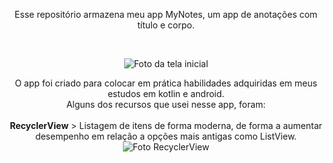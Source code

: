 <p size="28" align="center">Esse repositório armazena meu app MyNotes, um app de anotações com título e corpo.</p>
<br>
<p align="center"><img src="https://user-images.githubusercontent.com/11887846/179074250-841e7d97-5c56-4f14-ac6e-b361a974997f.png"
 alt="Foto da tela inicial" align=middle></p>

 <p align="center">O app foi criado para colocar em prática habilidades adquiridas em meus estudos em kotlin e android.<br>
 Alguns dos recursos que usei nesse app, foram: <br><br>
 <b>RecyclerView</b> > Listagem de itens de forma moderna, de forma a aumentar desempenho em relação a opções mais antigas como ListView. <br>
 <img src="https://user-images.githubusercontent.com/11887846/179085833-a3b2e5df-086f-47d9-8e1c-2fd84e28b17c.png"
 alt="Foto RecyclerView" align=middle></p>
 </p>
